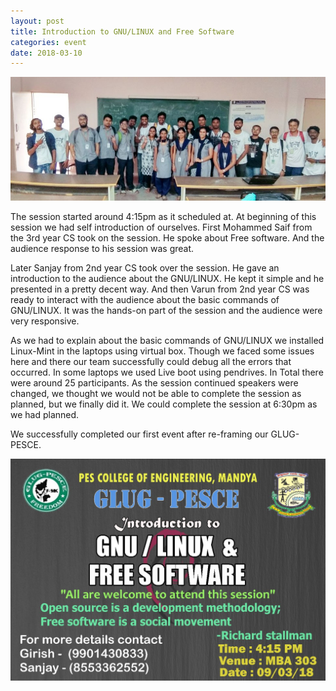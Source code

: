 ```yaml
---
layout: post
title: Introduction to GNU/LINUX and Free Software
categories: event
date: 2018-03-10
---
```

![img1](/assets/img/blog/introduction-to-gnu-linux-and-free-software-01.jpeg)

The session started around 4:15pm as it scheduled at. At beginning of this session we had self introduction of ourselves. First Mohammed Saif from the 3rd year CS took on the session. He spoke about Free software. And the audience response to his session was great.

Later Sanjay from 2nd year CS took over the session. He gave an introduction to the audience about the GNU/LINUX. He kept it simple and he presented in a pretty decent way. And then Varun from 2nd year CS was ready to interact with the audience about the basic commands of GNU/LINUX. It was the hands-on part of the session and the audience were very responsive.

As we had to explain about the basic commands of GNU/LINUX we installed Linux-Mint in the laptops using virtual box. Though we faced some issues here and there our team successfully could debug all the errors that occurred. In some laptops we used Live boot using pendrives. In Total there were around 25 participants. As the session continued speakers were changed, we thought we would not be able to complete the session as planned, but we finally did it. We could complete the session at 6:30pm as we had planned.

We successfully completed our first event after re-framing our GLUG-PESCE.

![Poster](/assets/img/blog/introduction-to-gnu-linux-and-free-software-02.jpeg)
